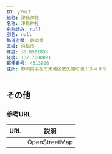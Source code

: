 ```yaml
---
ID: y7miT
総称: 津島神社
名称: 津島神社
名称読み: null
別名: null
都道府県: 静岡県
区域: 浜松市
緯度: 35.0581853
経度: 137.7680891
郵便番号: 4313906
住所: 静岡県浜松市天竜区佐久間町浦川３４９５
---
```


## その他

### 参考URL

| URL | 説明          |
| --- | ------------- |
|     | OpenStreetMap |
